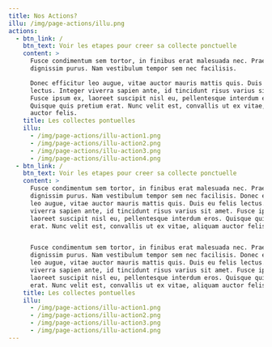 ```yaml
---
title: Nos Actions?
illu: /img/page-actions/illu.png
actions:
  - btn_link: /
    btn_text: Voir les etapes pour creer sa collecte ponctuelle
    content: >
      Fusce condimentum sem tortor, in finibus erat malesuada nec. Praesent a
      dignissim purus. Nam vestibulum tempor sem nec facilisis. 

      Donec efficitur leo augue, vitae auctor mauris mattis quis. Duis eu felis
      lectus. Integer viverra sapien ante, id tincidunt risus varius sit amet.
      Fusce ipsum ex, laoreet suscipit nisl eu, pellentesque interdum eros.
      Quisque quis pretium erat. Nunc velit est, convallis ut ex vitae, aliquam
      auctor felis.
    title: Les collectes pontuelles
    illu:
      - /img/page-actions/illu-action1.png
      - /img/page-actions/illu-action2.png
      - /img/page-actions/illu-action3.png
      - /img/page-actions/illu-action4.png
  - btn_link: /
    btn_text: Voir les etapes pour creer sa collecte ponctuelle
    content: >
      Fusce condimentum sem tortor, in finibus erat malesuada nec. Praesent a
      dignissim purus. Nam vestibulum tempor sem nec facilisis. Donec efficitur
      leo augue, vitae auctor mauris mattis quis. Duis eu felis lectus. Integer
      viverra sapien ante, id tincidunt risus varius sit amet. Fusce ipsum ex,
      laoreet suscipit nisl eu, pellentesque interdum eros. Quisque quis pretium
      erat. Nunc velit est, convallis ut ex vitae, aliquam auctor felis.


      Fusce condimentum sem tortor, in finibus erat malesuada nec. Praesent a
      dignissim purus. Nam vestibulum tempor sem nec facilisis. Donec efficitur
      leo augue, vitae auctor mauris mattis quis. Duis eu felis lectus. Integer
      viverra sapien ante, id tincidunt risus varius sit amet. Fusce ipsum ex,
      laoreet suscipit nisl eu, pellentesque interdum eros. Quisque quis pretium
      erat. Nunc velit est, convallis ut ex vitae, aliquam auctor felis.
    title: Les collectes pontuelles
    illu:
      - /img/page-actions/illu-action1.png
      - /img/page-actions/illu-action2.png
      - /img/page-actions/illu-action3.png
      - /img/page-actions/illu-action4.png
---
```


